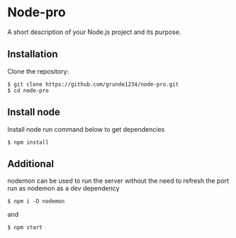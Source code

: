 # Node-pro

A short description of your Node.js project and its purpose.



## Installation

 Clone the repository:

   ```
  $ git clone https://github.com/grunde1234/node-pro.git
  $ cd node-pro
  ```

## Install node
Install node run command below to get dependencies

```
$ npm install
```
## Additional

nodemon can be used to run the server without the need to refresh the port run as nodemon as a dev dependency

```
$ npm i -D nodemon
```
and

```
$ npm start
```
